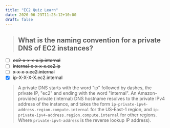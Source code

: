 ```yaml
---
title: "EC2 Quiz Learn"
date: 2020-06-23T11:25:12+10:00
draft: false
---
```


> ## What is the naming convention for a private DNS of EC2 instances?

-   [ ] ~~ec2-x-x-x-x.ip.internal~~
-   [ ] ~~internal-x-x-x-x.ec2.ip~~
-   [ ] ~~x-x-x-x.ec2.internal~~
-   [x] ip-X-X-X-X.ec2.internal

> A private DNS starts with the word "ip" followed by dashes, the private IP, "ec2" and ending with the word "internal".
> An Amazon-provided private (internal) DNS hostname resolves to the private IPv4
> address of the instance, and takes the form `ip-private-ipv4-address.region.compute.internal`
> for the US-East-1 region, and `ip-private-ipv4-address.region.compute.internal` for other regions.
> Where `private-ipv4-address` is the reverse lookup IP address).
